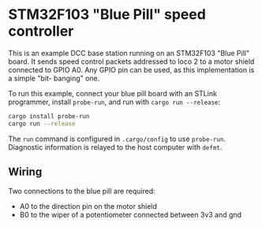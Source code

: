 # STM32F103 "Blue Pill" speed controller
This is an example DCC base station running on an STM32F103 "Blue Pill" board.
It sends speed control packets addressed to loco 2 to a motor shield connected
to GPIO A0. Any GPIO pin can be used, as this implementation is a simple "bit-
banging" one.

To run this example, connect your blue pill board with an STLink programmer,
install `probe-run`, and run with `cargo run --release`:
```bash
cargo install probe-run
cargo run --release
```

The `run` command is configured in `.cargo/config` to use `probe-run`.
Diagnostic information is relayed to the host computer with `defmt`.

## Wiring
Two connections to the blue pill are required:
* A0 to the direction pin on the motor shield
* B0 to the wiper of a potentiometer connected between 3v3 and gnd

